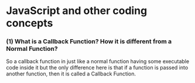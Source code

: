 # JavaScript and other coding concepts

### (1) What is a Callback Function? How it is different from a Normal Function?

So a callback function in just like a normal function having some executable code inside it but the only difference here is that if a function is passed into another function, then it is called a Callback Function.